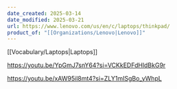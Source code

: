 ```yaml
---
date_created: 2025-03-14
date_modified: 2025-03-21
url: https://www.lenovo.com/us/en/c/laptops/thinkpad/
product_of: "[[Organizations/Lenovo|Lenovo]]"
---
```

[[Vocabulary/Laptops|Laptops]]


https://youtu.be/YpGmJ7snY64?si=VCKkEDFdHldBkG9r

https://youtu.be/xAW95il8mt4?si=ZLY1mISgBo_yWhpL